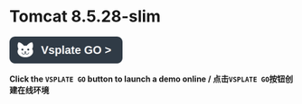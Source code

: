 # Tomcat 8.5.28-slim

<a href="https://www.vsplate.com/?docker-compose=https://github.com/vsplate/dcenvs/tomcat/8.5.28-slim"><img alt="VSPLATE GO" src="https://raw.githubusercontent.com/vsplate/images/master/vsgo_btn.png" width="200px"></a>

**Click the `VSPLATE GO` button to launch a demo online / 点击`VSPLATE GO`按钮创建在线环境**